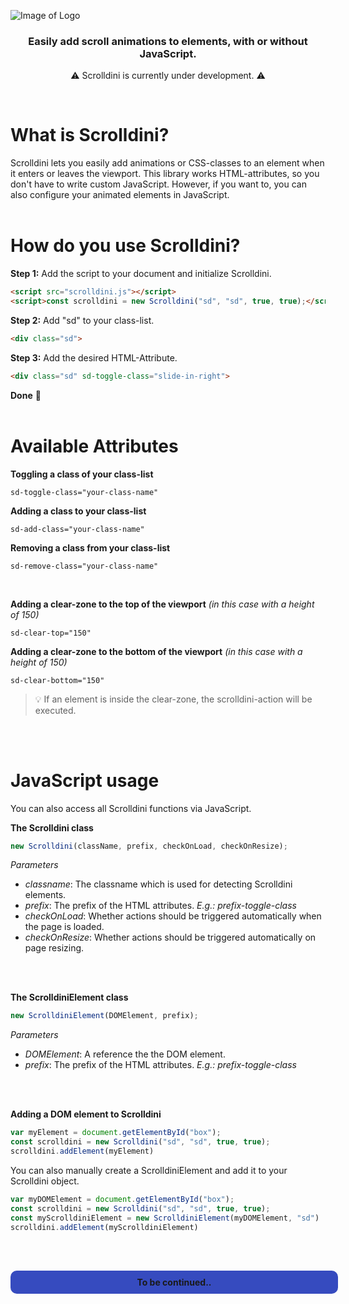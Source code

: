 ![Image of Logo](https://github.com/DennisVoelk/Scrolldini/blob/master/.github/Logo.png)
<p align="center", style="width: 50%;">
<h3 align="center">Easily add scroll animations to elements, with or without JavaScript.</h3>
</p>
<p align="center">
⚠️ Scrolldini is currently under development. ⚠️
</p>
<br>
<h1>What is Scrolldini?</h1>
Scrolldini lets you easily add animations or CSS-classes to an element when it enters or leaves the viewport. This library works HTML-attributes, so you don't have to write custom JavaScript. However, if you want to, you can also configure your animated elements in JavaScript.
<br><br>

<h1>How do you use Scrolldini?</h1>
<b>Step 1:</b> Add the script to your document and initialize Scrolldini.<br>

```html
<script src="scrolldini.js"></script>
<script>const scrolldini = new Scrolldini("sd", "sd", true, true);</script>
```


<b>Step 2:</b> Add "sd" to your class-list.<br>

```html
<div class="sd">
```


<b>Step 3:</b> Add the desired HTML-Attribute.<br>

```html
<div class="sd" sd-toggle-class="slide-in-right">
```

<b>Done</b> 🎉
<br><br>


<h1>Available Attributes</h1>
<b>Toggling a class of your class-list</b><br>

```
sd-toggle-class="your-class-name"
```


<b>Adding a class to your class-list</b><br>

```
sd-add-class="your-class-name"
```


<b>Removing a class from your class-list</b><br>

```
sd-remove-class="your-class-name"
```

</b><br>

<b>Adding a clear-zone to the top of the viewport</b> <i>(in this case with a height of 150)</i><br>

```
sd-clear-top="150"
```


<b>Adding a clear-zone to the bottom of the viewport</b> <i>(in this case with a height of 150)</i><br>

```
sd-clear-bottom="150"
```
> 💡 If an element is inside the clear-zone, the scrolldini-action will be executed.


<br><br>
<h1>JavaScript usage</h1>
You can also access all Scrolldini functions via JavaScript.

<b>The Scrolldini class</b><br>
``` javascript
new Scrolldini(className, prefix, checkOnLoad, checkOnResize);
```
<i>Parameters</i>
 - <i>classname</i>: The classname which is used for detecting Scrolldini elements.
 - <i>prefix</i>: The prefix of the HTML attributes. <i>E.g.: prefix-toggle-class</i>
 - <i>checkOnLoad</i>: Whether actions should be triggered automatically when the page is loaded.
 - <i>checkOnResize</i>: Whether actions should be triggered automatically on page resizing.

<br><br>

<b>The ScrolldiniElement class</b><br>
``` javascript
new ScrolldiniElement(DOMElement, prefix);
```
<i>Parameters</i>
 - <i>DOMElement</i>: A reference the the DOM element.
 - <i>prefix</i>: The prefix of the HTML attributes. <i>E.g.: prefix-toggle-class</i>

<br><br>

<b>Adding a DOM element to Scrolldini</b><br>
``` javascript
var myElement = document.getElementById("box");
const scrolldini = new Scrolldini("sd", "sd", true, true);
scrolldini.addElement(myElement)
```
You can also manually create a ScrolldiniElement and add it to your Scrolldini object.
``` javascript
var myDOMElement = document.getElementById("box");
const scrolldini = new Scrolldini("sd", "sd", true, true);
const myScrolldiniElement = new ScrolldiniElement(myDOMElement, "sd")
scrolldini.addElement(myScrolldiniElement)
```

<br><br>
<div style="width: 100%; text-align: center; padding: 10px; background-color: #364bbf; border: 0px transparent solid; border-radius: 10px; text-color: #f8f8f8; font-weight: bold;">To be continued..</div>
